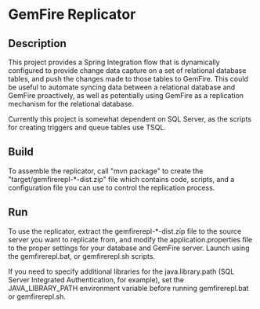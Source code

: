 # GemFire Replicator #

## Description ##
This project provides a Spring Integration flow that is dynamically configured to provide change data capture on a set of relational database tables, and push the changes made to those tables to GemFire.  This could be useful to automate syncing data between a relational database and GemFire proactively, as well as potentially using GemFire as a replication mechanism for the relational database.

Currently this project is somewhat dependent on SQL Server, as the scripts for creating triggers and queue tables use TSQL.

## Build ##
To assemble the replicator, call "mvn package" to create the "target/gemfirerepl-*-dist.zip" file which contains code, scripts, and a configuration file you can use to control the replication process.

## Run ##
To use the replicator, extract the gemfirerepl-*-dist.zip file to the source server you want to replicate from, and modify the application.properties file to the proper settings for your database and GemFire server.  Launch using the gemfirerepl.bat, or gemfirerepl.sh scripts.

If you need to specify additional libraries for the java.library.path (SQL Server Integrated Authentication, for example), set the JAVA_LIBRARY_PATH environment variable before running gemfirerepl.bat or gemfirerepl.sh.